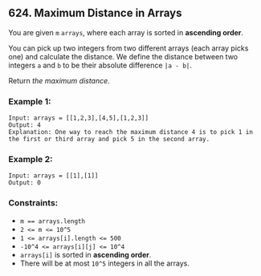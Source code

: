 ## 624. Maximum Distance in Arrays

You are given ```m``` ```arrays```, where each array is sorted in **ascending order**.

You can pick up two integers from two different arrays (each array picks one) and calculate the distance. We define the distance between two integers ```a``` and ```b``` to be their absolute difference ```|a - b|```.

Return *the maximum distance*.

### Example 1:
```
Input: arrays = [[1,2,3],[4,5],[1,2,3]]
Output: 4
Explanation: One way to reach the maximum distance 4 is to pick 1 in the first or third array and pick 5 in the second array.
```
### Example 2:
```
Input: arrays = [[1],[1]]
Output: 0
```

### Constraints:

* ```m == arrays.length```
* ```2 <= m <= 10^5```
* ```1 <= arrays[i].length <= 500```
* ```-10^4 <= arrays[i][j] <= 10^4```
* ```arrays[i]``` is sorted in **ascending order**.
* There will be at most ```10^5``` integers in all the arrays.